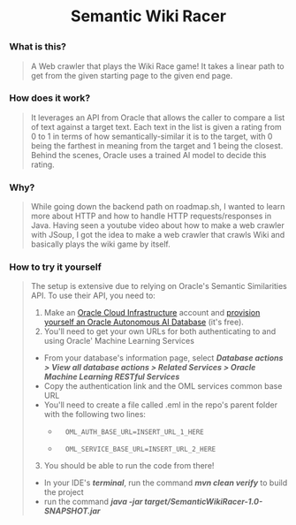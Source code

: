 # <p align="center">Semantic Wiki Racer</p>

### What is this?
> A Web crawler that plays the Wiki Race game! It takes a linear path to get from the given starting page to the given end page.

### How does it work?
> It leverages an API from Oracle that allows the caller to compare a list of text against a target text. Each text in the list is given a rating from 0 to 1 in terms of how semantically-similar it is to the target, with 0 being the farthest in meaning from the target and 1 being the closest. Behind the scenes, Oracle uses a trained AI model to decide this rating.

### Why?
> While going down the backend path on roadmap.sh, I wanted to learn more about HTTP and how to handle HTTP requests/responses in Java. Having seen a youtube video about how to make a web crawler with JSoup, I got the idea to make a web crawler that crawls Wiki and basically plays the wiki game by itself.

### How to try it yourself
> The setup is extensive due to relying on Oracle's Semantic Similarities API. To use their API, you need to:
> 1. Make an [Oracle Cloud Infrastructure](https://www.oracle.com/cloud/) account and [provision yourself an Oracle Autonomous AI Database](https://docs.oracle.com/en/cloud/paas/autonomous-database/serverless/adbsb/autonomous-provision.html#GUID-0B230036-0A05-4CA3-AF9D-97A255AE0C08) (it's free).
> 2. You'll need to get your own URLs for both authenticating to and using Oracle' Machine Learning Services
> - From your database's information page, select ***Database actions > View all database actions > Related Services > Oracle Machine Learning RESTful Services***
> - Copy the authentication link and the OML services common base URL
> - You'll need to create a file called .eml in the repo's parent folder with the following two lines:
>      -       OML_AUTH_BASE_URL=INSERT_URL_1_HERE
>      -       OML_SERVICE_BASE_URL=INSERT_URL_2_HERE
> 3. You should be able to run the code from there!
> - In your IDE's ***terminal***, run the command ***mvn clean verify*** to build the project
> - run the command ***java -jar target/SemanticWikiRacer-1.0-SNAPSHOT.jar***
